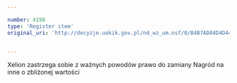 ```yaml
---

number: 4198
type: 'Register item'
original_uri: 'http://decyzje.uokik.gov.pl/nd_wz_um.nsf/0/B4B7AD04D4D44A2CC1257AFB002FE399?OpenDocument'


---
```


Xelion zastrzega sobie z ważnych powodów prawo do zamiany Nagród na inne o zbliżonej wartości
